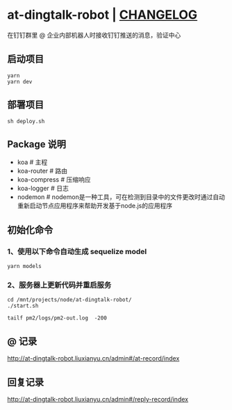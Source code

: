 # at-dingtalk-robot | <a href="CHANGELOG.md" target="_black">CHANGELOG</a>

在钉钉群里 @ 企业内部机器人时接收钉钉推送的消息，验证中心

## 启动项目

```
yarn
yarn dev
```

## 部署项目

```
sh deploy.sh
```

## Package 说明
* koa # 主程
* koa-router # 路由
* koa-compress # 压缩响应
* koa-logger # 日志
* nodemon # nodemon是一种工具，可在检测到目录中的文件更改时通过自动重新启动节点应用程序来帮助开发基于node.js的应用程序


## 初始化命令

### 1、使用以下命令自动生成 sequelize model

```
yarn models
```

### 2、服务器上更新代码并重启服务

```
cd /mnt/projects/node/at-dingtalk-robot/
./start.sh

tailf pm2/logs/pm2-out.log  -200
```

## @ 记录

http://at-dingtalk-robot.liuxianyu.cn/admin#/at-record/index


## 回复记录

http://at-dingtalk-robot.liuxianyu.cn/admin#/reply-record/index
